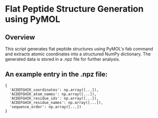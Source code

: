 # Flat Peptide Structure Generation using PyMOL

## Overview
This script generates flat peptide structures using PyMOL's fab command and extracts atomic coordinates into a structured NumPy dictionary. The generated data is stored in a .npz file for further analysis.

## An example entry in the .npz file:
```
{
  'ACDEFGHIK_coordinates': np.array([...]),
  'ACDEFGHIK_atom_names': np.array([...]),
  'ACDEFGHIK_residue_ids': np.array([...]),
  'ACDEFGHIK_residue_names': np.array([...]),
  'sequence_order': np.array([...])
}
```